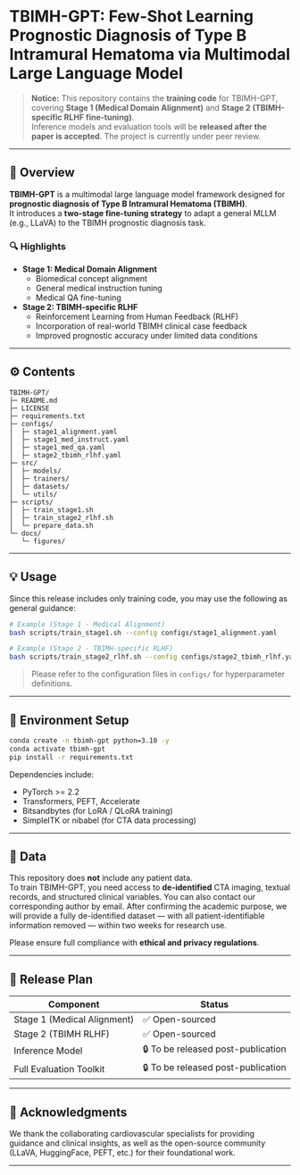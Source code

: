 # TBIMH-GPT: Few-Shot Learning Prognostic Diagnosis of Type B Intramural Hematoma via Multimodal Large Language Model

> **Notice:** This repository contains the **training code** for TBIMH-GPT, covering **Stage 1 (Medical Domain Alignment)** and **Stage 2 (TBIMH-specific RLHF fine-tuning)**.  
> Inference models and evaluation tools will be **released after the paper is accepted**. The project is currently under peer review.

---

## 📘 Overview

**TBIMH-GPT** is a multimodal large language model framework designed for **prognostic diagnosis of Type B Intramural Hematoma (TBIMH)**.  
It introduces a **two-stage fine-tuning strategy** to adapt a general MLLM (e.g., LLaVA) to the TBIMH prognostic diagnosis task.

### 🔍 Highlights

- **Stage 1: Medical Domain Alignment**
  - Biomedical concept alignment
  - General medical instruction tuning
  - Medical QA fine-tuning
- **Stage 2: TBIMH-specific RLHF**
  - Reinforcement Learning from Human Feedback (RLHF)
  - Incorporation of real-world TBIMH clinical case feedback
  - Improved prognostic accuracy under limited data conditions

---

## ⚙️ Contents

```
TBIMH-GPT/
├─ README.md
├─ LICENSE
├─ requirements.txt
├─ configs/
│  ├─ stage1_alignment.yaml
│  ├─ stage1_med_instruct.yaml
│  ├─ stage1_med_qa.yaml
│  ├─ stage2_tbimh_rlhf.yaml
├─ src/
│  ├─ models/
│  ├─ trainers/
│  ├─ datasets/
│  └─ utils/
├─ scripts/
│  ├─ train_stage1.sh
│  ├─ train_stage2_rlhf.sh
│  └─ prepare_data.sh
└─ docs/
   └─ figures/
```

---

## 💡 Usage

Since this release includes only training code, you may use the following as general guidance:

```bash
# Example (Stage 1 - Medical Alignment)
bash scripts/train_stage1.sh --config configs/stage1_alignment.yaml

# Example (Stage 2 - TBIMH-specific RLHF)
bash scripts/train_stage2_rlhf.sh --config configs/stage2_tbimh_rlhf.yaml
```

> Please refer to the configuration files in `configs/` for hyperparameter definitions.

---

## 🧱 Environment Setup

```bash
conda create -n tbimh-gpt python=3.10 -y
conda activate tbimh-gpt
pip install -r requirements.txt
```

Dependencies include:
- PyTorch >= 2.2
- Transformers, PEFT, Accelerate
- Bitsandbytes (for LoRA / QLoRA training)
- SimpleITK or nibabel (for CTA data processing)

---

## 🧬 Data

This repository does **not** include any patient data.  
To train TBIMH-GPT, you need access to **de-identified** CTA imaging, textual records, and structured clinical variables. 
You can also contact our corresponding author by email. After confirming the academic purpose, we will provide a fully de-identified dataset — with all patient-identifiable information removed — within two weeks for research use.

Please ensure full compliance with **ethical and privacy regulations**.


---

## 📅 Release Plan

| Component | Status |
|------------|---------|
| Stage 1 (Medical Alignment) | ✅ Open-sourced |
| Stage 2 (TBIMH RLHF) | ✅ Open-sourced |
| Inference Model | 🔒 To be released post-publication |
| Full Evaluation Toolkit | 🔒 To be released post-publication |

---

## 🧾 Acknowledgments

We thank the collaborating cardiovascular specialists for providing guidance and clinical insights, as well as the open-source community (LLaVA, HuggingFace, PEFT, etc.) for their foundational work.

---

